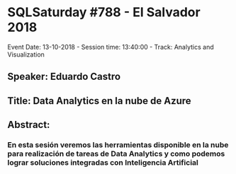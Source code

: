 # SQLSaturday #788 - El Salvador 2018
Event Date: 13-10-2018 - Session time: 13:40:00 - Track: Analytics and Visualization
## Speaker: Eduardo Castro
## Title: Data Analytics en la nube de Azure
## Abstract:
### En esta sesión veremos las herramientas disponible en la nube para realización de tareas de Data Analytics y como podemos lograr soluciones integradas con Inteligencia Artificial
